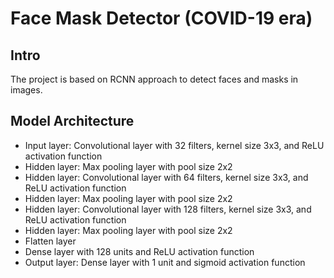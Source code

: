 # Face Mask Detector (COVID-19 era)

## Intro
The project is based on RCNN approach to detect faces and masks in images.

## Model Architecture
- Input layer: Convolutional layer with 32 filters, kernel size 3x3, and ReLU activation function
- Hidden layer: Max pooling layer with pool size 2x2
- Hidden layer: Convolutional layer with 64 filters, kernel size 3x3, and ReLU activation function
- Hidden layer: Max pooling layer with pool size 2x2
- Hidden layer: Convolutional layer with 128 filters, kernel size 3x3, and ReLU activation function
- Hidden layer: Max pooling layer with pool size 2x2
- Flatten layer
- Dense layer with 128 units and ReLU activation function
- Output layer: Dense layer with 1 unit and sigmoid activation function
